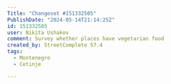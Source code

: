 ```yaml
---
Title: "Changeset #151332505"
PublishDate: "2024-05-14T21:14:25Z"
id: 151332505
user: Nikita Ushakov
comment: Survey whether places have vegetarian food
created_by: StreetComplete 57.4
tags:
  - Montenegro
  - Cetinje

---
```


